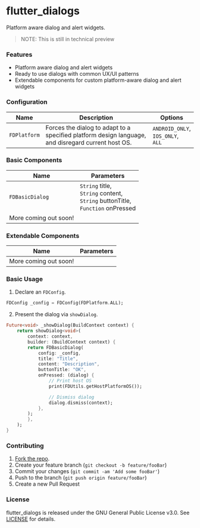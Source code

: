 # flutter_dialogs
Platform aware dialog and alert widgets.
> NOTE: This is still in technical preview


### Features

- Platform aware dialog and alert widgets
- Ready to use dialogs with common UX/UI patterns
- Extendable components for custom platform-aware dialog and alert widgets

### Configuration

|Name|Description|Options
|---|---|---|
|`FDPlatform`|Forces the dialog to adapt to a specified platform design language, and disregard current host OS.|`ANDROID_ONLY`,<br>`IOS_ONLY`,<br>`ALL`|

### Basic Components

|Name|Parameters|
|---|---|
|`FDBasicDialog`|`String` title,<br>`String` content,<br>`String` buttonTitle,<br>`Function` onPressed|
|More coming out soon!||

### Extendable Components

|Name|Parameters|
|---|---|
|More coming out soon!||

### Basic Usage

1. Declare an `FDConfig`.

```dart
FDConfig _config = FDConfig(FDPlatform.ALL);
```

2. Present the dialog via `showDialog`.

```dart
Future<void> _showDialog(BuildContext context) {
    return showDialog<void>(
        context: context,
        builder: (BuildContext context) {
        return FDBasicDialog(
            config: _config,
            title: "Title",
            content: "Description",
            buttonTitle: "OK",
            onPressed: (dialog) {
                // Print host OS
                print(FDUtils.getHostPlatformOS());

                // Dismiss dialog
                dialog.dismiss(context);
            },
        );
        },
    );
}
```

### Contributing

1. [Fork the repo](<https://github.com/joshuadeguzman/flutter-dialogs/fork>).
2. Create your feature branch (`git checkout -b feature/fooBar`)
3. Commit your changes (`git commit -am 'Add some fooBar'`)
4. Push to the branch (`git push origin feature/fooBar`)
5. Create a new Pull Request

### License

flutter_dialogs is released under the GNU General Public License v3.0. See [LICENSE](https://github.com/joshuadeguzman/flutter-dialogs/blob/master/LICENSE) for details.